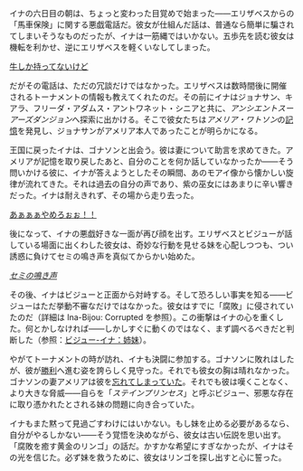 <!-- title: ニノイナ -->
<!-- status: 生存 -->

イナの六日目の朝は、ちょっと変わった目覚めで始まった――エリザベスからの「馬車保険」に関する悪戯電話だ。彼女が仕組んだ話は、普通なら簡単に騙されてしまいそうなものだったが、イナは一筋縄ではいかない。五歩先を読む彼女は機転を利かせ、逆にエリザベスを軽くいなしてしまった。

[牛しか持ってないけど](#embed:https://www.youtube.com/live/3zaM1QIff9U?si=mDaHxM6TNe3rkMgo&start=677)

だがその電話は、ただの冗談だけではなかった。エリザベスは数時間後に開催されるトーナメントの情報も教えてくれたのだ。その前にイナはジョナサン、キアラ、フリーダ・アダムス・アントワネット・シニアと共に、*アンシエントスーアーズダンジョン*へ探索に出かける。そこで彼女たちは*アメリア・ワトソン*の[記憶](https://www.youtube.com/live/3zaM1QIff9U?feature=shared&t=3719)を発見し、ジョナサンがアメリア本人であったことが明らかになる。

王国に戻ったイナは、ゴナソンと出会う。彼は妻について助言を求めてきた。アメリアが記憶を取り戻したあと、自分のことを何か話していなかったか――そう問いかける彼に、イナが答えようとしたその瞬間、あのモアイ像から懐かしい旋律が流れてきた。それは過去の自分の声であり、紫の巫女にはあまりに辛い響きだった。イナは耐えきれず、その場から走り去った。

[あぁぁぁやめろぉぉ！！](#embed:https://www.youtube.com/live/3zaM1QIff9U?feature=shared&t=4244)

後になって、イナの悪戯好きな一面が再び顔を出す。エリザベスとビジューが話している場面に出くわした彼女は、奇妙な行動を見せる妹を心配しつつも、つい誘惑に負けてセミの鳴き声を真似てからかい始めた。

[_セミの鳴き声_](#embed:https://www.youtube.com/live/3zaM1QIff9U?si=MTxcQMh-nLtocBcE&start=4520)

その後、イナはビジューと正面から対峙する。そして恐ろしい事実を知る――ビジューはただ挙動不審なだけではなかった。彼女はすでに「腐敗」に侵されていたのだ（詳細は Ina-Bijou: Corrupted を参照）。この衝撃はイナの心を重くした。何とかしなければ――しかしすぐに動くのではなく、まず調べるべきだと判断した（参照：[ビジュー-イナ：姉妹](#edge:bijou-ina)）。

やがてトーナメントの時が訪れ、イナも決闘に参加する。ゴナソンに敗れはしたが、彼が[勝利](https://www.youtube.com/live/3zaM1QIff9U?feature=shared&t=7150)へ進む姿を誇らしく見守った。それでも彼女の胸は晴れなかった。ゴナソンの妻アメリアは彼を[忘れてしまっていた](https://www.youtube.com/live/3zaM1QIff9U?feature=shared&t=7730)。それでも彼は嘆くことなく、より大きな脅威――自らを「_ステインプリンセス_」と呼ぶビジュー、邪悪な存在に取り憑かれたとされる妹の問題に向き合っていた。

イナもまた黙って見過ごすわけにはいかない。もし妹を止める必要があるなら、自分がやるしかない――そう覚悟を決めながら、彼女は古い伝説を思い出す。「腐敗を癒す黄金のリンゴ」の話だ。かすかな希望にすぎなかったが、イナはその光を信じた。必ず妹を救うために、彼女はリンゴを探し出すと心に誓った。
